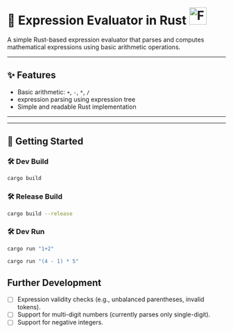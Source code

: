 # 🧮 Expression Evaluator in Rust <img src="https://www.rustacean.net/assets/rustacean-flat-happy.svg" width="40" alt="Ferris the Crab">

A simple Rust-based expression evaluator that parses and computes mathematical expressions using basic arithmetic operations.

---
## ✨ Features

- Basic arithmetic: `+`, `-`, `*`, `/`
- expression parsing using expression tree
- Simple and readable Rust implementation
---
---

## 🚀 Getting Started

### 🛠 Dev Build
```bash
cargo build 
```
### 🛠 Release Build
```bash
cargo build --release
```
### 🛠 Dev Run
```bash
cargo run "1+2"
```
```bash
cargo run "(4 - 1) * 5"
```

## Further Development
- [ ] Expression validity checks (e.g., unbalanced parentheses, invalid tokens).
- [ ] Support for multi-digit numbers (currently parses only single-digit).
- [ ] Support for negative integers.